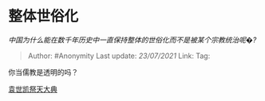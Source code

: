# 整体世俗化
*中国为什么能在数千年历史中一直保持整体的世俗化而不是被某个宗教统治呢�?*

> Author: #Anonymity
> Last update: *23/07/2021*
> Link:
> Tag:

你当儒教是透明的吗？

[袁世凯祭天大典](https://link.zhihu.com/?target=https%3A//b23.tv/av15024477)
